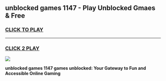 
## unblocked games 1147 - Play Unblocked Gmaes & Free
<h3>
<a href="https://news.freeplayer.one?title=unblocked_games_1147&ref=23F">CLICK TO PLAY</a></h3>
<hr>

<h3>
<a href="https://news.freeplayer.one?title=unblocked_games_1147&ref=23F">CLICK 2 PLAY</a>
  
</h3>

<a href="https://news.freeplayer.one?title=unblocked_games_1147&ref=23F/"><img src="https://clearcache.store/games.png"></a>


**unblocked games 1147 games unblocked: Your Gateway to Fun and Accessible Online Gaming**

